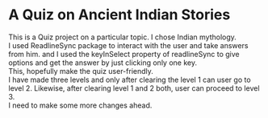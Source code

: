 # A Quiz on Ancient Indian Stories

This is a Quiz project on a particular topic. I chose Indian mythology.  
I used ReadlineSync package to interact with the user and take answers from him. and I used the keyInSelect property of readlineSync to give options and get the answer by just clicking only one key.  
This, hopefully make the quiz user-friendly.  
I have made three levels and only after clearing the level 1 can user go to level 2. Likewise, after clearing level 1 and 2 both, user can proceed to level 3.  
I need to make some more changes ahead.
